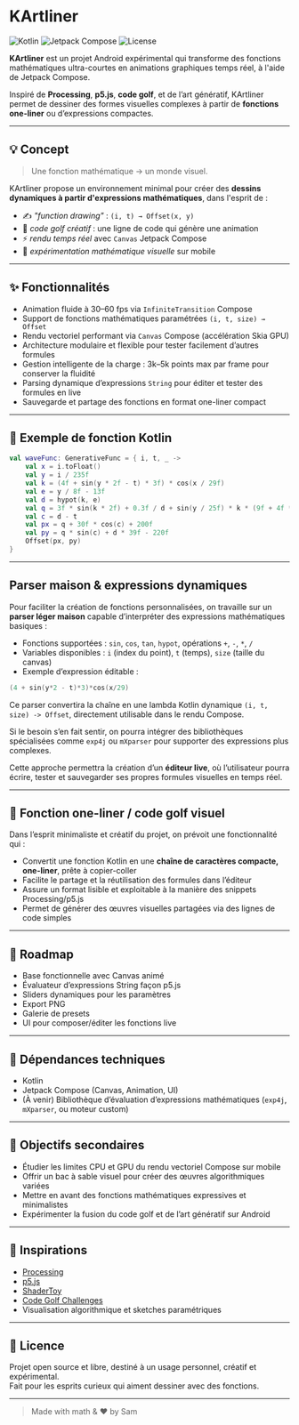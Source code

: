 # KArtliner

![Kotlin](https://img.shields.io/badge/Kotlin-7F52FF?style=flat&logo=kotlin&logoColor=white)
![Jetpack Compose](https://img.shields.io/badge/Jetpack%20Compose-4285F4?style=flat&logo=android&logoColor=white)
![License](https://img.shields.io/badge/License-MIT-green)

**KArtliner** est un projet Android expérimental qui transforme des fonctions mathématiques ultra-courtes en animations graphiques temps réel, à l'aide de Jetpack Compose.

Inspiré de **Processing**, **p5.js**, **code golf**, et de l’art génératif, KArtliner permet de dessiner des formes visuelles complexes à partir de **fonctions one-liner** ou d’expressions compactes.


---


## 💡 Concept

> Une fonction mathématique → un monde visuel.

KArtliner propose un environnement minimal pour créer des **dessins dynamiques à partir d'expressions mathématiques**, dans l'esprit de :

- ✍️ *"function drawing"* : `(i, t) → Offset(x, y)`
- 🧪 *code golf créatif* : une ligne de code qui génère une animation
- ⚡ *rendu temps réel* avec `Canvas` Jetpack Compose
- 🧠 *expérimentation mathématique visuelle* sur mobile

---

## ✨ Fonctionnalités

-  Animation fluide à 30–60 fps via `InfiniteTransition` Compose
-  Support de fonctions mathématiques paramétrées `(i, t, size) → Offset`
-  Rendu vectoriel performant via `Canvas` Compose (accélération Skia GPU)
-  Architecture modulaire et flexible pour tester facilement d’autres formules
-  Gestion intelligente de la charge : 3k–5k points max par frame pour conserver la fluidité
-  Parsing dynamique d’expressions `String` pour éditer et tester des formules en live
-  Sauvegarde et partage des fonctions en format one-liner compact


---

## 🔣 Exemple de fonction Kotlin

```kotlin
val waveFunc: GenerativeFunc = { i, t, _ ->
    val x = i.toFloat()
    val y = i / 235f
    val k = (4f + sin(y * 2f - t) * 3f) * cos(x / 29f)
    val e = y / 8f - 13f
    val d = hypot(k, e)
    val q = 3f * sin(k * 2f) + 0.3f / d + sin(y / 25f) * k * (9f + 4f * sin(e * 9f - d * 3f + t * 2f))
    val c = d - t
    val px = q + 30f * cos(c) + 200f
    val py = q * sin(c) + d * 39f - 220f
    Offset(px, py)
}
```
---

## Parser maison & expressions dynamiques

Pour faciliter la création de fonctions personnalisées, on travaille sur un **parser léger maison** capable d’interpréter des expressions mathématiques basiques :

- Fonctions supportées : `sin`, `cos`, `tan`, `hypot`, opérations `+`, `-`, `*`, `/`
- Variables disponibles : `i` (index du point), `t` (temps), `size` (taille du canvas)
- Exemple d’expression éditable :

```kotlin
(4 + sin(y*2 - t)*3)*cos(x/29)
```

Ce parser convertira la chaîne en une lambda Kotlin dynamique `(i, t, size) -> Offset`, directement utilisable dans le rendu Compose.

Si le besoin s’en fait sentir, on pourra intégrer des bibliothèques spécialisées comme `exp4j` ou `mXparser` pour supporter des expressions plus complexes.

Cette approche permettra la création d’un **éditeur live**, où l’utilisateur pourra écrire, tester et sauvegarder ses propres formules visuelles en temps réel.

---

## 🔄 Fonction one-liner / code golf visuel

Dans l’esprit minimaliste et créatif du projet, on prévoit une fonctionnalité qui :

- Convertit une fonction Kotlin en une **chaîne de caractères compacte, one-liner**, prête à copier-coller
- Facilite le partage et la réutilisation des formules dans l’éditeur
- Assure un format lisible et exploitable à la manière des snippets Processing/p5.js
- Permet de générer des œuvres visuelles partagées via des lignes de code simples

---

## 🚧 Roadmap
 - Base fonctionnelle avec Canvas animé
 - Évaluateur d’expressions String façon p5.js
 - Sliders dynamiques pour les paramètres
 - Export PNG
 - Galerie de presets
 - UI pour composer/éditer les fonctions live

---

## 🔧 Dépendances techniques

- Kotlin  
- Jetpack Compose (Canvas, Animation, UI)  
- (À venir) Bibliothèque d’évaluation d’expressions mathématiques (`exp4j`, `mXparser`, ou moteur custom)  

---

## 🎯 Objectifs secondaires

- Étudier les limites CPU et GPU du rendu vectoriel Compose sur mobile
- Offrir un bac à sable visuel pour créer des œuvres algorithmiques variées
- Mettre en avant des fonctions mathématiques expressives et minimalistes
- Expérimenter la fusion du code golf et de l’art génératif sur Android

---

## 🧠 Inspirations

- [Processing](https://processing.org/)  
- [p5.js](https://p5js.org/)  
- [ShaderToy](https://www.shadertoy.com/)  
- [Code Golf Challenges](https://codegolf.stackexchange.com/)  
- Visualisation algorithmique et sketches paramétriques

---

## 📜 Licence

Projet open source et libre, destiné à un usage personnel, créatif et expérimental.  
Fait pour les esprits curieux qui aiment dessiner avec des fonctions.

---

> Made with math & ❤️ by Sam


